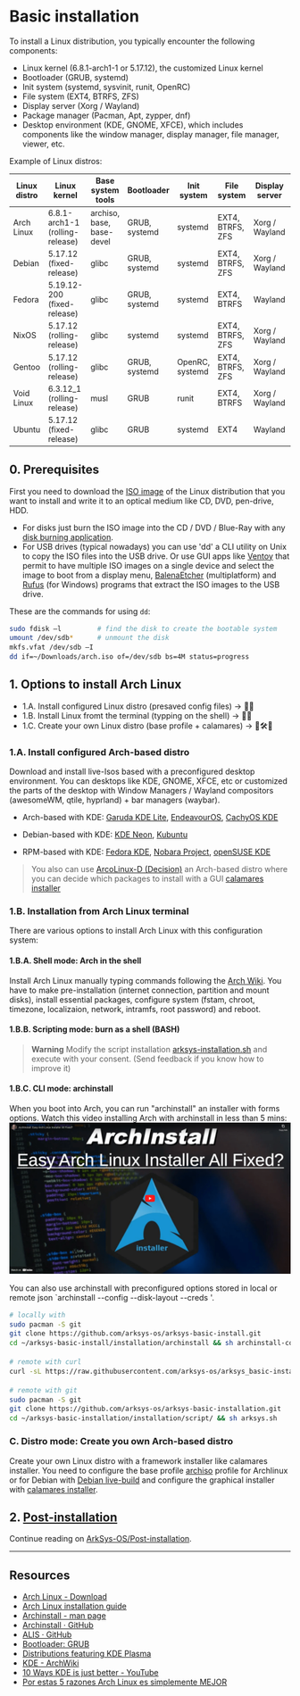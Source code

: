 # Basic installation

To install a Linux distribution, you typically encounter the following components:
- Linux kernel (6.8.1-arch1-1 or 5.17.12), the customized Linux kernel
- Bootloader (GRUB, systemd)
- Init system (systemd, sysvinit, runit, OpenRC)
- File system (EXT4, BTRFS, ZFS)
- Display server (Xorg / Wayland)
- Package manager (Pacman, Apt, zypper, dnf)
- Desktop environment (KDE, GNOME, XFCE), which includes components like the window manager, display manager, file manager, viewer, etc.

Example of Linux distros:

| Linux distro    | Linux kernel                   | Base system tools            | Bootloader      | Init system     | File system      | Display server | Package manager  | Desktop environment |
|-----------------|--------------------------------|------------------------------|-----------------|-----------------|------------------|----------------|------------------|---------------------|
| Arch Linux      | 6.8.1-arch1-1 (rolling-release)| archiso, base, base-devel    | GRUB, systemd   | systemd         | EXT4, BTRFS, ZFS | Xorg / Wayland | Pacman (PKGBUILD)| --                  |
| Debian          | 5.17.12 (fixed-release)        | glibc                        | GRUB, systemd   | systemd         | EXT4, BTRFS, ZFS | Xorg / Wayland | Apt (.deb)       | --                  |
| Fedora          | 5.19.12-200 (fixed-release)    | glibc                        | GRUB, systemd   | systemd         | EXT4, BTRFS      | Wayland        | DNF (.rpm)       | GNOME               |
| NixOS           | 5.17.12 (rolling-release)      | glibc                        | systemd         | systemd         | EXT4, BTRFS, ZFS | Xorg / Wayland | Nix (.nar)       | -- / GNOME          |
| Gentoo          | 5.17.12 (rolling-release)      | glibc                        | GRUB, systemd   | OpenRC, systemd | EXT4, BTRFS, ZFS | Xorg / Wayland | Portage (.ebuild)| --                  |
| Void Linux      | 6.3.12_1 (rolling-release)     | musl                         | GRUB            | runit           | EXT4, BTRFS      | Xorg / Wayland | xbps (.xbps)     | -- / XFCE           |
| Ubuntu          | 5.17.12 (fixed-release)        | glibc                        | GRUB            | systemd         | EXT4             | Wayland        | Apt, snap (.snap)| GNOME               |


## 0. Prerequisites
First you need to download the [ISO image](https://en.wikipedia.org/wiki/Optical_disc_image) of the Linux distribution that you want to install and write it to an optical medium like CD, DVD, pen-drive, HDD. 

- For disks just burn the ISO image into the CD / DVD / Blue-Ray with any [disk burning application](https://alternativeto.net/software/imgburn/).
- For USB drives (typical nowadays) you can use 'dd' a CLI utility on Unix to copy the ISO files into the USB drive. Or use GUI apps like [Ventoy](https://www.ventoy.net/en/index.html) that permit to have multiple ISO images on a single device and select the image to boot from a display menu, [BalenaEtcher](https://www.balena.io/etcher) (multiplatform) and [Rufus](https://rufus.ie/en/) (for Windows) programs that extract the ISO images to the USB drive.

These are the commands for using `dd`:
```sh
sudo fdisk –l         # find the disk to create the bootable system
umount /dev/sdb*      # unmount the disk
mkfs.vfat /dev/sdb –I
dd if=~/Downloads/arch.iso of=/dev/sdb bs=4M status=progress
```

## 1. Options to install Arch Linux
- 1.A. Install configured Linux distro (presaved config files) -> 🐧💾
- 1.B. Install Linux fromt the terminal (typping on the shell) -> 🐧🐢
- 1.C. Create your own Linux distro (base profile + calamares) -> 🐧🛠️🦑

### 1.A. Install configured Arch-based distro

Download and install live-Isos based with a preconfigured desktop environment. You can desktops like KDE, GNOME, XFCE, etc or customized the parts of the desktop with Window Managers / Wayland compositors (awesomeWM, qtile, hyprland) + bar managers (waybar).

- Arch-based with KDE:  [Garuda KDE Lite](https://iso.builds.garudalinux.org/iso/garuda/kde-lite/), [EndeavourOS](https://endeavouros.com/latest-release/), [CachyOS KDE](https://mirror.cachyos.org/ISO/kde/)

- Debian-based with KDE: [KDE Neon](https://neon.kde.org/), [Kubuntu](https://kubuntu.org/)

- RPM-based with KDE: [Fedora KDE](https://ftp.plusline.net/fedora/linux/releases/39/Spins/x86_64/iso/Fedora-KDE-Live-x86_64-39-1.5.iso), [Nobara Project](https://nobara-images.nobaraproject.org/Nobara-39-Official-2024-01-24.iso.sha256sum), [openSUSE KDE](https://download.opensuse.org/tumbleweed/iso/openSUSE-Tumbleweed-KDE-Live-x86_64-Current.iso)

> You also can use [ArcoLinux-D (Decision)](https://ftp.belnet.be/arcolinux/iso/v23.01.03/arcolinuxd-v23.01.03-x86_64.iso) an Arch-based distro where you can decide which packages to install with a GUI [calamares installer](https://calamares.io/)

### 1.B. Installation from Arch Linux terminal
There are various options to install Arch Linux with this configuration system:

#### 1.B.A. Shell mode: Arch in the shell
Install Arch Linux manually typing commands following the [Arch Wiki](https://wiki.archlinux.org/title/Installation_guide). You have to make pre-installation (internet connection, partition  and mount disks), install essential packages, configure system (fstam, chroot, timezone, localizaion, network, intramfs, root password) and reboot.

#### 1.B.B. Scripting mode: burn as a shell (BASH)
> **Warning** Modify the script installation [arksys-installation.sh](installation/archinstall/archisntall-config.sh) and execute with your consent. (Send feedback if you know how to improve it)

#### 1.B.C. CLI mode: archinstall
When you boot into Arch, you can run "archinstall" an installer with forms options. Watch this video installing Arch with archinstall in less than 5 mins:
[![Watch the video](/img/archinstall-video.png)](https://www.youtube-nocookie.com/embed/8mEjwn_AjuQ?start=146)
 
You can also use archinstall with preconfigured options stored in local or remote json `archinstall --config <path-to-json> --disk-layout <path-to-json> --creds <path-to-json>'.

```sh
# locally with
sudo pacman -S git
git clone https://github.com/arksys-os/arksys-basic-install.git
cd ~/arksys-basic-install/installation/archinstall && sh archinstall-config.sh

# remote with curl
curl -sL https://raw.githubusercontent.com/arksys-os/arksys_basic-install/main/installation/script/arksys.sh | bash

# remote with git
sudo pacman -S git
git clone https://github.com/arksys-os/arksys-basic-installation.git
cd ~/arksys-basic-installation/installation/script/ && sh arksys.sh
```

### C. Distro mode: Create you own Arch-based distro
Create your own Linux distro with a framework installer like calamares installer. You need to configure the base profile [archiso](https://wiki.archlinux.org/title/Archiso) profile for Archlinux or for Debian with [Debian live-build](https://salsa.debian.org/live-team/live-build) and configure the graphical installer with [calamares installer](https://calamares.io/). 


## 2. [Post-installation](https://github.com/arksys-os/arksys_post-install)
Continue reading on [ArkSys-OS/Post-installation](https://github.com/arksys-os/arksys_post-install).

---

## Resources
- [Arch Linux - Download](https://archlinux.org/download/)
- [Arch Linux installation guide](https://wiki.archlinux.org/title/Installation_guide)
- [Archinstall - man page](https://man.archlinux.org/man/extra/archinstall/archinstall.1.en)
- [Archinstall · GitHub](https://github.com/archlinux/archinstall)
- [ALIS · GitHub](https://github.com/picodotdev/alis/)
- [Bootloader: GRUB](https://wiki.archlinux.org/title/GRUB)
- [Distributions featuring KDE Plasma](https://community.kde.org/Distributions)
- [KDE - ArchWiki](https://wiki.archlinux.org/title/KDE)
- [10 Ways KDE is just better - YouTube](https://www.youtube.com/watch?v=3nX1YEQg5Z0)
- [Por estas 5 razones Arch Linux es simplemente MEJOR](https://www.youtube.com/watch?v=hk4t1RhnKVo)
